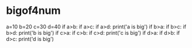 # bigof4num
a=10
b=20
c=30
d=40
if a>b:
    if a>c:
        if a>d:
            print('a is big')
if b>a:
    if b>c:
        if b>d:
            print('b is big')
if c>a:
    if c>b:
        if c>d:
            print('c is big')
if d>a:
    if d>b:
        if d>c:
            print('d is big')
